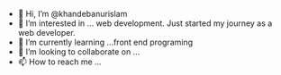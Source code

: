 - 👋 Hi, I’m @khandebanurislam
- 👀 I’m interested in ... web development. Just started my journey as a web developer.
- 🌱 I’m currently learning ...front end programing
- 💞️ I’m looking to collaborate on ...
- 📫 How to reach me ...

<!---
khandebanurislam/khandebanurislam is a ✨ special ✨ repository because its `README.md` (this file) appears on your GitHub profile.
You can click the Preview link to take a look at your changes.
--->
